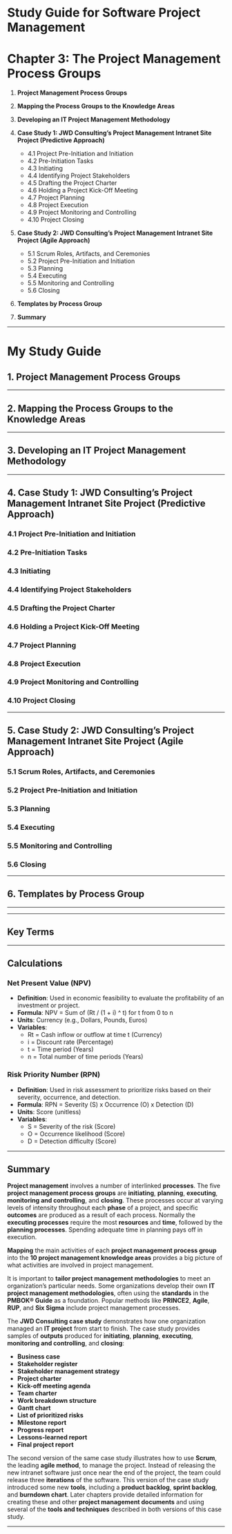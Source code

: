 
# Study Guide for Software Project Management

# Chapter 3: The Project Management Process Groups

1. **Project Management Process Groups**

2. **Mapping the Process Groups to the Knowledge Areas**

3. **Developing an IT Project Management Methodology**

4. **Case Study 1: JWD Consulting’s Project Management Intranet Site Project (Predictive Approach)**
    - 4.1 Project Pre-Initiation and Initiation
    - 4.2 Pre-Initiation Tasks
    - 4.3 Initiating
    - 4.4 Identifying Project Stakeholders
    - 4.5 Drafting the Project Charter
    - 4.6 Holding a Project Kick-Off Meeting
    - 4.7 Project Planning
    - 4.8 Project Execution
    - 4.9 Project Monitoring and Controlling
    - 4.10 Project Closing

5. **Case Study 2: JWD Consulting’s Project Management Intranet Site Project (Agile Approach)**
    - 5.1 Scrum Roles, Artifacts, and Ceremonies
    - 5.2 Project Pre-Initiation and Initiation
    - 5.3 Planning
    - 5.4 Executing
    - 5.5 Monitoring and Controlling
    - 5.6 Closing

6. **Templates by Process Group**

6. **Summary**

---

# My Study Guide

## 1. Project Management Process Groups


---

## 2. Mapping the Process Groups to the Knowledge Areas


---

## 3. Developing an IT Project Management Methodology


---

## 4. Case Study 1: JWD Consulting’s Project Management Intranet Site Project (Predictive Approach)
### 4.1 Project Pre-Initiation and Initiation

### 4.2 Pre-Initiation Tasks

### 4.3 Initiating

### 4.4 Identifying Project Stakeholders

### 4.5 Drafting the Project Charter

### 4.6 Holding a Project Kick-Off Meeting

### 4.7 Project Planning

### 4.8 Project Execution

### 4.9 Project Monitoring and Controlling

### 4.10 Project Closing

---

## 5. Case Study 2: JWD Consulting’s Project Management Intranet Site Project (Agile Approach)
### 5.1 Scrum Roles, Artifacts, and Ceremonies

### 5.2 Project Pre-Initiation and Initiation

### 5.3 Planning

### 5.4 Executing

### 5.5 Monitoring and Controlling

### 5.6 Closing


---

## 6. Templates by Process Group
---




---

## Key Terms


---

## Calculations

### Net Present Value (NPV)

- **Definition**: Used in economic feasibility to evaluate the profitability of an investment or project.
- **Formula**: NPV = Sum of (Rt / (1 + i) ^ t) for t from 0 to n
- **Units**: Currency (e.g., Dollars, Pounds, Euros)
- **Variables**: 
  - Rt = Cash inflow or outflow at time t (Currency)
  - i = Discount rate (Percentage)
  - t = Time period (Years)
  - n = Total number of time periods (Years)

### Risk Priority Number (RPN)

- **Definition**: Used in risk assessment to prioritize risks based on their severity, occurrence, and detection.
- **Formula**: RPN = Severity (S) x Occurrence (O) x Detection (D)
- **Units**: Score (unitless)
- **Variables**: 
  - S = Severity of the risk (Score)
  - O = Occurrence likelihood (Score)
  - D = Detection difficulty (Score)

---

## Summary

**Project management** involves a number of interlinked **processes**. The five **project management process groups** are **initiating**, **planning**, **executing**, **monitoring and controlling**, and **closing**. These processes occur at varying levels of intensity throughout each **phase** of a project, and specific **outcomes** are produced as a result of each process. Normally the **executing processes** require the most **resources** and **time**, followed by the **planning processes**. Spending adequate time in planning pays off in execution.

**Mapping** the main activities of each **project management process group** into the **10 project management knowledge areas** provides a big picture of what activities are involved in project management.

It is important to **tailor project management methodologies** to meet an organization’s particular needs. Some organizations develop their own **IT project management methodologies**, often using the **standards** in the **PMBOK® Guide** as a foundation. Popular methods like **PRINCE2**, **Agile**, **RUP**, and **Six Sigma** include project management processes.

The **JWD Consulting case study** demonstrates how one organization managed an **IT project** from start to finish. The case study provides samples of **outputs** produced for **initiating**, **planning**, **executing**, **monitoring and controlling**, and **closing**:
- **Business case**
- **Stakeholder register**
- **Stakeholder management strategy**
- **Project charter**
- **Kick-off meeting agenda**
- **Team charter**
- **Work breakdown structure**
- **Gantt chart**
- **List of prioritized risks**
- **Milestone report**
- **Progress report**
- **Lessons-learned report**
- **Final project report**

The second version of the same case study illustrates how to use **Scrum**, the leading **agile method**, to manage the project. Instead of releasing the new intranet software just once near the end of the project, the team could release three **iterations** of the software. This version of the case study introduced some new **tools**, including a **product backlog**, **sprint backlog**, and **burndown chart**. Later chapters provide detailed information for creating these and other **project management documents** and using several of the **tools and techniques** described in both versions of this case study.

---

